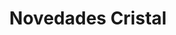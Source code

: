 ---
title: "Novedades Cristal"
url: /ciudad-de-mexico/novedades-cristal/
shop: grandes almacenes
---